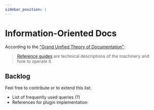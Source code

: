 ```yaml
---
sidebar_position: 1
---
```


# Information-Oriented Docs

According to the ["Grand Unified Theory of Documentation"](https://documentation.divio.com/):

> [Reference guides](https://documentation.divio.com/reference/#) are technical descriptions of the machinery and how to operate it.

## Backlog

Feel free to contribute or to extend this list:

- List of frequently used queries (?)
- References for plugin implementation
